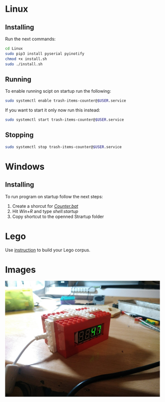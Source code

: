 # Linux

## Installing

Run the next commands:

```bash
cd Linux
sudo pip3 install pyserial pyinotify
chmod +x install.sh
sudo ./install.sh
```

## Running

To enable running scipt on startup run the following:

```bash
sudo systemctl enable trash-items-counter@$USER.service
```

If you want to start it only now run this instead:

```bash
sudo systemctl start trash-items-counter@$USER.service
```

## Stopping

```bash
sudo systemctl stop trash-items-counter@$USER.service
```

# Windows

## Installing

To run program on startup follow the next steps:

1. Create a shorcut for *[Counter.bat](Windows/Counter.bat)*
2. Hit *Win+R* and type *shell:startup*
3. Copy shortcut to the openned Strartup folder

# Lego

Use [instruction](Lego/instruction.html) to build your Lego corpus.

# Images

![](Corpus.jpg)
